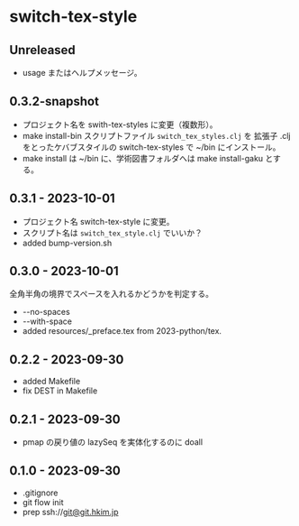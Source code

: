 # switch-tex-style

## Unreleased
- usage またはヘルプメッセージ。

## 0.3.2-snapshot
- プロジェクト名を swith-tex-styles に変更（複数形）。
- make install-bin
  スクリプトファイル `switch_tex_styles.clj` を
  拡張子 .clj をとったケバブスタイルの switch-tex-styles で ~/bin にインストール。
- make install は ~/bin に、学術図書フォルダへは make install-gaku とする。


## 0.3.1 - 2023-10-01
- プロジェクト名 switch-tex-style に変更。
- スクリプト名は `switch_tex_style.clj` でいいか？
- added bump-version.sh

## 0.3.0 - 2023-10-01
全角半角の境界でスペースを入れるかどうかを判定する。
- --no-spaces
- --with-space
- added resources/_preface.tex from 2023-python/tex.

## 0.2.2 - 2023-09-30
- added Makefile
- fix DEST in Makefile

## 0.2.1 - 2023-09-30
- pmap の戻り値の lazySeq を実体化するのに doall

## 0.1.0 - 2023-09-30
- .gitignore
- git flow init
- prep ssh://git@git.hkim.jp
